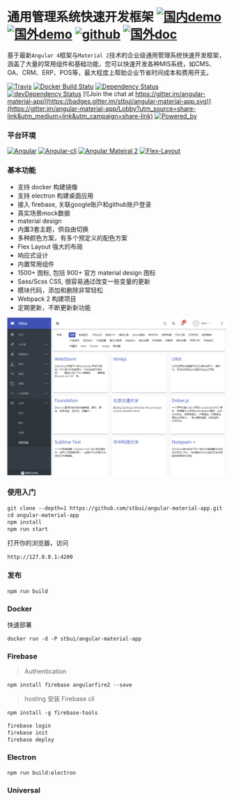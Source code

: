 # 通用管理系统快速开发框架 [![国内demo](https://img.shields.io/badge/%e5%9b%bd%e5%86%85-demo-brightgreen.svg?style=flat-square)](http://stbui.oss-cn-beijing.aliyuncs.com/)  [![国外demo](https://img.shields.io/badge/%e5%9b%bd%e5%a4%96-demo-brightgreen.svg?style=flat-square)](https://surgeon-canary-67612.netlify.com/)  [![github](https://img.shields.io/badge/github-demo-brightgreen.svg?style=flat-square)](https://stbui.github.io/angular-material-app/) [![国外doc](https://img.shields.io/badge/%e5%9b%bd%e5%a4%96-doc-brightgreen.svg?style=flat-square)](https://translator-rhinoceros-87537.netlify.com/)

基于最新`Angular 4`框架与`Material 2`技术的企业级通用管理系统快速开发框架，涵盖了大量的常用组件和基础功能，您可以快速开发各种MIS系统，如CMS、OA、CRM、ERP、POS等，最大程度上帮助企业节省时间成本和费用开支。

[![Travis](https://travis-ci.org/stbui/angular-material-app.svg?branch=master)](https://travis-ci.org/stbui/angular-material-app)
[![Docker Build Statu](https://img.shields.io/docker/build/stbui/angular-material-app.svg?style=flat-square)](https://hub.docker.com/r/stbui/angular-material-app/)
[![Dependency Status](https://img.shields.io/david/stbui/angular-material-app.svg?style=flat-square)](https://david-dm.org/stbui/angular-material-app)
[![devDependency Status](https://img.shields.io/david/stbui/angular-material-app.svg?style=flat-square)](https://david-dm.org/stbui/angular-material-app?type=dev)
[![Join the chat at https://gitter.im/angular-material-app](https://badges.gitter.im/stbui/angular-material-app.svg)](https://gitter.im/angular-material-app/Lobby?utm_source=share-link&utm_medium=link&utm_campaign=share-link)
[![Powered_by](https://img.shields.io/badge/Powered_by-stbui-green.svg?style=flat)](https://github.com/stbui/angular-material-app)


### 平台环境

[![Angular](https://img.shields.io/badge/Angular%204-4.0.0-brightgreen.svg?style=flat-square)](https://github.com/angular/angular)
[![Angular-cli](https://img.shields.io/badge/Angular.cli-1.4.2-brightgreen.svg?style=square)](https://github.com/angular/angular-cli)
[![Angular Mateiral 2](https://img.shields.io/badge/Material%202-2.0.0.beta.12-brightgreen.svg?style=square)](https://github.com/angular/material2)
[![Flex-Layout](https://img.shields.io/badge/Flex.Layout-2.0.0.beta.9-brightgreen.svg?style=square)](https://github.com/angular/flex-layout)


### 基本功能

- 支持 docker 构建镜像
- 支持 electron 构建桌面应用
- 接入 firebase, 关联google账户和github账户登录
- 真实场景mock数据
- material design 
- 内置3套主题，供自由切换
- 多种颜色方案，有多个预定义的配色方案
- Flex Layout 强大的布局
- 响应式设计
- 内置常用组件
- 1500+ 图标, 包括 900+ 官方 material design 图标
- Sass/Scss CSS, 很容易通过改变一些变量的更新
- 模块代码，添加和删除非常轻松
- Webpack 2 构建项目
- 定期更新，不断更新新功能

![demo image](src/assets/images-demo/20170802104620.png)


### 使用入门

```
git clone --depth=1 https://github.com/stbui/angular-material-app.git
cd angular-material-app
npm install
npm run start
```
打开你的浏览器，访问
```
http://127.0.0.1:4200
```

### 发布

```
npm run build
```


### Docker

快速部署

```
docker run -d -P stbui/angular-material-app
```


### Firebase

> Authentication
```
npm install firebase angularfire2 --save
```

> hosting
安装 Firebase cli
```
npm install -g firebase-tools
```
```
firebase login
firebase init
firebase deploy
```


### Electron

```
npm run build:electron
```


### Universal
